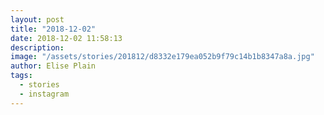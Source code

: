 ```yaml
---
layout: post
title: "2018-12-02"
date: 2018-12-02 11:58:13
description: 
image: "/assets/stories/201812/d8332e179ea052b9f79c14b1b8347a8a.jpg"
author: Elise Plain
tags: 
  - stories
  - instagram
---
```



<p></p>
